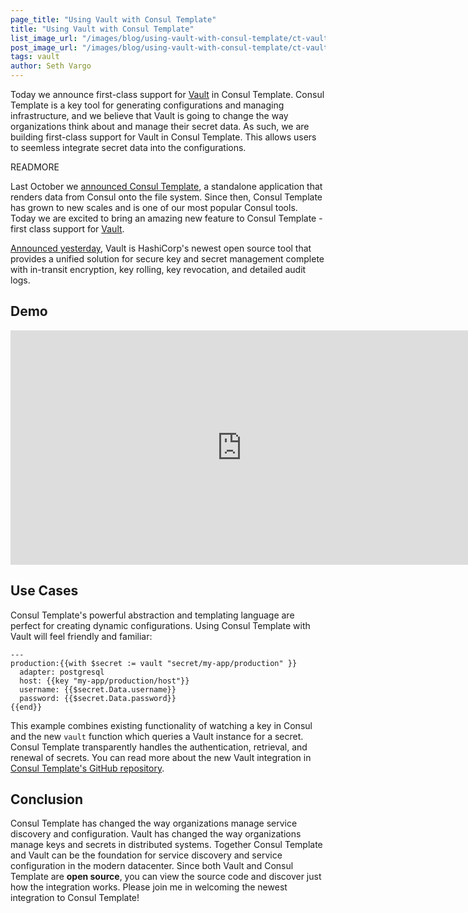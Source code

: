 ```yaml
---
page_title: "Using Vault with Consul Template"
title: "Using Vault with Consul Template"
list_image_url: "/images/blog/using-vault-with-consul-template/ct-vault.png"
post_image_url: "/images/blog/using-vault-with-consul-template/ct-vault.png"
tags: vault
author: Seth Vargo
---
```


Today we announce first-class support for [Vault](https://vaultproject.io) in Consul Template. Consul Template is a key tool for generating configurations and managing infrastructure, and we believe that Vault is going to change the way organizations think about and manage their secret data. As such, we are building first-class support for Vault in Consul Template. This allows users to seemless integrate secret data into the configurations.

READMORE

Last October we [announced Consul Template](https://www.hashicorp.com/blog/introducing-consul-template.html), a standalone application that renders data from Consul onto the file system. Since then, Consul Template has grown to new scales and is one of our most popular Consul tools. Today we are excited to bring an amazing new feature to Consul Template - first class support for [Vault](https://vaultproject.io?utm_source=Consul+Template).

[Announced yesterday](https://www.hashicorp.com/blog/vault.html), Vault is HashiCorp's newest open source tool that provides a unified solution for secure key and secret management complete with in-transit encryption, key rolling, key revocation, and detailed audit logs.

## Demo

<iframe src="https://player.vimeo.com/video/126398526" width="740" height="375" frameborder="0" webkitallowfullscreen mozallowfullscreen allowfullscreen></iframe>

## Use Cases

Consul Template's powerful abstraction and templating language are perfect for creating dynamic configurations. Using Consul Template with Vault will feel friendly and familiar:

    ---
    production:{{with $secret := vault "secret/my-app/production" }}
      adapter: postgresql
      host: {{key "my-app/production/host"}}
      username: {{$secret.Data.username}}
      password: {{$secret.Data.password}}
    {{end}}

This example combines existing functionality of watching a key in Consul and the new `vault` function which queries a Vault instance for a secret. Consul Template transparently handles the authentication, retrieval, and renewal of secrets. You can read more about the new Vault integration in [Consul Template's GitHub repository](https://github.com/hashicorp/consul-template).

## Conclusion

Consul Template has changed the way organizations manage service discovery and configuration. Vault has changed the way organizations manage keys and secrets in distributed systems. Together Consul Template and Vault can be the foundation for service discovery and service configuration in the modern datacenter. Since both Vault and Consul Template are **open source**, you can view the source code and discover just how the integration works. Please join me in welcoming the newest integration to Consul Template!
